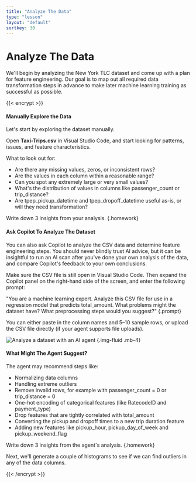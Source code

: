 ```yaml
---
title: "Analyze The Data"
type: "lesson"
layout: "default"
sortkey: 30
---
```


# Analyze The Data

We'll begin by analyzing the New York TLC dataset and come up with a plan for feature engineering. Our goal is to map out all required data transformation steps in advance to make later machine learning training as successful as possible.

{{< encrypt >}}

#### Manually Explore the Data

Let's start by exploring the dataset manually.

Open **Taxi-Trips.csv** in Visual Studio Code, and start looking for patterns, issues, and feature characteristics.

What to look out for:

-    Are there any missing values, zeros, or inconsistent rows?
-    Are the values in each column within a reasonable range?
-    Can you spot any extremely large or very small values?
-    What's the distribution of values in columns like passenger_count or trip_distance?
-    Are tpep_pickup_datetime and tpep_dropoff_datetime useful as-is, or will they need transformation?

Write down 3 insights from your analysis.
{.homework}

#### Ask Copilot To Analyze The Dataset

You can also ask Copilot to analyze the CSV data and determine feature engineering steps. You should never blindly trust AI advice, but it can be insightful to run an AI scan after you've done your own analysis of the data, and compare Copilot's feedback to your own conclusions. 

Make sure the CSV file is still open in Visual Studio Code. Then expand the Copilot panel on the right-hand side of the screen, and enter the following prompt:

"You are a machine learning expert. Analyze this CSV file for use in a regression model that predicts total_amount. What problems might the dataset have? What preprocessing steps would you suggest?"
{.prompt}

You can either paste in the column names and 5–10 sample rows, or upload the CSV file directly (if your agent supports file uploads).

![Analyze a dataset with an AI agent](../img/analyze.jpg)
{.img-fluid .mb-4}

#### What Might The Agent Suggest?

The agent may recommend steps like:

-    Normalizing data columns
-    Handling extreme outliers
-    Remove invalid rows, for example with passenger_count = 0 or trip_distance = 0
-    One-hot encoding of categorical features (like RatecodeID and payment_type)
-    Drop features that are tightly correlated with total_amount
-    Converting the pickup and dropoff times to a new trip duration feature
-    Adding new features like pickup_hour, pickup_day_of_week and pickup_weekend_flag

Write down 3 insights from the agent's analysis.
{.homework}

Next, we'll generate a couple of histograms to see if we can find outliers in any of the data columns. 

{{< /encrypt >}}